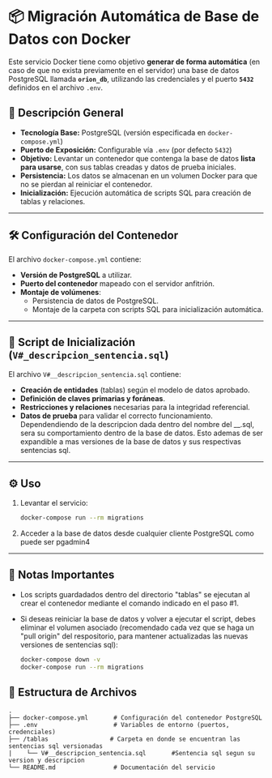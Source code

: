 # 📦 Migración Automática de Base de Datos con Docker

Este servicio Docker tiene como objetivo **generar de forma automática** (en caso de que no exista previamente en el servidor) una base de datos PostgreSQL llamada **`orion_db`**, utilizando las credenciales y el puerto **`5432`** definidos en el archivo `.env`.

## 🚀 Descripción General

- **Tecnología Base:** PostgreSQL (versión especificada en `docker-compose.yml`)
- **Puerto de Exposición:** Configurable vía `.env` (por defecto `5432`)
- **Objetivo:** Levantar un contenedor que contenga la base de datos **lista para usarse**, con sus tablas creadas y datos de prueba iniciales.
- **Persistencia:** Los datos se almacenan en un volumen Docker para que no se pierdan al reiniciar el contenedor.
- **Inicialización:** Ejecución automática de scripts SQL para creación de tablas y relaciones.

---

## 🛠 Configuración del Contenedor

El archivo `docker-compose.yml` contiene:

- **Versión de PostgreSQL** a utilizar.
- **Puerto del contenedor** mapeado con el servidor anfitrión.
- **Montaje de volúmenes**:
  - Persistencia de datos de PostgreSQL.
  - Montaje de la carpeta con scripts SQL para inicialización automática.

---

## 📜 Script de Inicialización (`V#_descripcion_sentencia.sql`)

El archivo `V#__descripcion_sentencia.sql` contiene:

- **Creación de entidades** (tablas) según el modelo de datos aprobado.
- **Definición de claves primarias y foráneas**.
- **Restricciones y relaciones** necesarias para la integridad referencial.
- **Datos de prueba** para validar el correcto funcionamiento.
  Dependendiendo de la descripcion dada dentro del nombre del __.sql, sera su comportamiento dentro de la base de datos. Esto ademas de ser expandible a mas versiones de la base de datos y sus respectivas sentencias sql. 

---

## ⚙️ Uso

1. Levantar el servicio:

    ```bash
    docker-compose run --rm migrations
    ```

2. Acceder a la base de datos desde cualquier cliente PostgreSQL como puede ser pgadmin4

---

## 📌 Notas Importantes

- Los scripts guardadados dentro del directorio "tablas" se ejecutan al crear el contenedor mediante el comando indicado en el paso #1.
- Si deseas reiniciar la base de datos y volver a ejecutar el script, debes eliminar el volumen asociado (recomendado cada vez que se haga un "pull origin" del respositorio, para mantener actualizadas las nuevas versiones de sentencias sql):

    ```bash
    docker-compose down -v
    docker-compose run --rm migrations
    ```


## 📂 Estructura de Archivos

```plaintext
.
├── docker-compose.yml       # Configuración del contenedor PostgreSQL
├── .env                     # Variables de entorno (puertos, credenciales)
├── /tablas                 # Carpeta en donde se encuentran las sentencias sql versionadas
|    └── V#__descripcion_sentencia.sql       #Sentencia sql segun su version y descripcion
└── README.md                # Documentación del servicio

